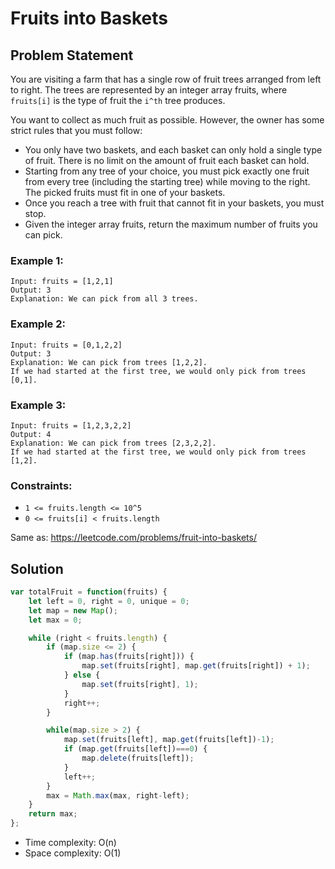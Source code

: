 # Fruits into Baskets

## Problem Statement

You are visiting a farm that has a single row of fruit trees arranged from left to right. The trees are represented by an integer array fruits, where `fruits[i]` is the type of fruit the `i^th` tree produces.

You want to collect as much fruit as possible. However, the owner has some strict rules that you must follow:

- You only have two baskets, and each basket can only hold a single type of fruit. There is no limit on the amount of fruit each basket can hold.
- Starting from any tree of your choice, you must pick exactly one fruit from every tree (including the starting tree) while moving to the right. The picked fruits must fit in one of your baskets.
- Once you reach a tree with fruit that cannot fit in your baskets, you must stop.
- Given the integer array fruits, return the maximum number of fruits you can pick.

### Example 1:
```
Input: fruits = [1,2,1]
Output: 3
Explanation: We can pick from all 3 trees.
```
### Example 2:
```
Input: fruits = [0,1,2,2]
Output: 3
Explanation: We can pick from trees [1,2,2].
If we had started at the first tree, we would only pick from trees [0,1].
```
### Example 3:
```
Input: fruits = [1,2,3,2,2]
Output: 4
Explanation: We can pick from trees [2,3,2,2].
If we had started at the first tree, we would only pick from trees [1,2].
```
### Constraints:

- `1 <= fruits.length <= 10^5`
- `0 <= fruits[i] < fruits.length`

Same as: https://leetcode.com/problems/fruit-into-baskets/

## Solution

```javascript
var totalFruit = function(fruits) {
    let left = 0, right = 0, unique = 0;
    let map = new Map();
    let max = 0;

    while (right < fruits.length) {        
        if (map.size <= 2) {
            if (map.has(fruits[right])) {
                map.set(fruits[right], map.get(fruits[right]) + 1);
            } else {
                map.set(fruits[right], 1);
            }
            right++;
        }

        while(map.size > 2) {
            map.set(fruits[left], map.get(fruits[left])-1);
            if (map.get(fruits[left])===0) {
                map.delete(fruits[left]);
            }
            left++;
        }
        max = Math.max(max, right-left);
    }
    return max;
};
```

- Time complexity: O(n)
- Space complexity: O(1)
